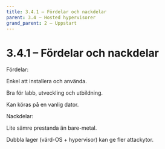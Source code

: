 ```yaml
---
title: 3.4.1 – Fördelar och nackdelar
parent: 3.4 – Hosted hypervisorer
grand_parent: 2 – Uppstart
---
```

# 3.4.1 – Fördelar och nackdelar

Fördelar:

Enkel att installera och använda.

Bra för labb, utveckling och utbildning.

Kan köras på en vanlig dator.

Nackdelar:

Lite sämre prestanda än bare-metal.

Dubbla lager (värd-OS + hypervisor) kan ge fler attackytor.

